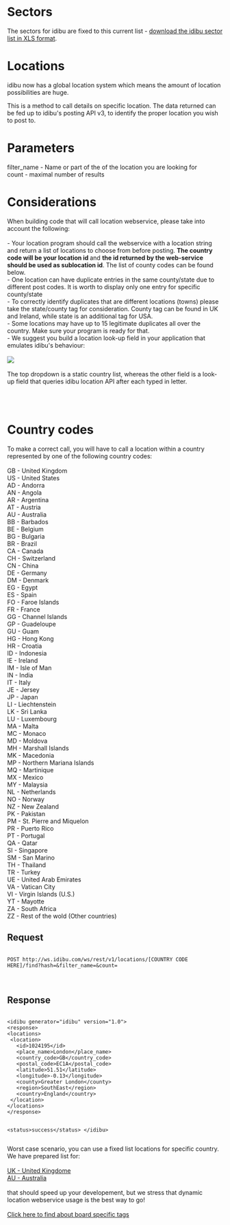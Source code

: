 <h1>
	Sectors</h1>
<p>The sectors for idibu are fixed to this current list - <a href="http://www.idibu.com/images/stories/Portal_logos/idibu_sector_list.xls">download the idibu sector list in XLS format</a>.</p>
<h1>
	Locations</h1>
<p>idibu now has a global location system which means the amount of location possibilities are huge.</p>
<p>This is a method to call details on specific location. The data returned can be fed up to idibu&#39;s posting API v3, to identify the proper location you wish to post to.</p>
<h1>
	<strong>Parameters</strong></h1>
<p>filter_name - Name or part of the of the location you are looking for<br />
	count - maximal number of results</p>
<h1>
	<strong>Considerations</strong></h1>
<p>When building code that will call location webservice, please take into account the following:<br />
	<br />
	- Your location program should call the webservice with a location string and return a list of locations to choose from before posting. <strong>The country code will be your location id </strong>and <strong>the id returned by the web-service should be used as sublocation id</strong>. The list of county codes can be found below.<br />
	- One location can have duplicate entries in the same county/state due to different post codes. It is worth to display only one entry for specific county/state<br />
	- To correctly identify duplicates that are different locations (towns) please take the state/county tag for consideration. County tag can be found in UK and Ireland, while state is an additional tag for USA.<br />
	- Some locations may have up to 15 legitimate duplicates all over the country. Make sure your program is ready for that.<br />
	- We suggest you build a location look-up field in your application that emulates idibu's behaviour: <br><br>
<img src = "http://www.idibu.com/images/stories/Portal_logos/lookup_graphic.png" /><br /><br />
The top dropdown is a static country list, whereas the other field is a look-up field that queries idibu location API after each typed in letter.</p><br /><br />
<h1>
	<strong>Country codes</strong></h1>
<p>To make a correct call, you will have to call a location within a country represented by one of the following country codes: 
<br /><br />
GB - United Kingdom<br />
US - United States<br />
AD - Andorra<br />
AN - Angola<br />
AR - Argentina<br />
AT - Austria<br />
AU - Australia<br />
BB - Barbados<br />
BE - Belgium<br />
BG - Bulgaria<br />
BR - Brazil<br />
CA - Canada<br />
CH - Switzerland<br />
CN - China<br />
DE - Germany<br />
DM - Denmark<br />
EG - Egypt<br />
ES - Spain<br />
FO - Faroe Islands<br />
FR - France<br />
GG - Channel Islands<br />
GP - Guadeloupe<br />
GU - Guam<br />
HG - Hong Kong<br />
HR - Croatia<br />
ID - Indonesia<br />
IE - Ireland<br />
IM - Isle of Man<br />
IN - India<br />
IT - Italy<br />
JE - Jersey<br />
JP - Japan<br />
LI - Liechtenstein<br />
LK - Sri Lanka<br />
LU - Luxembourg<br />
MA - Malta<br />
MC - Monaco<br />
MD - Moldova<br />
MH - Marshall Islands<br />
MK - Macedonia<br />
MP - Northern Mariana Islands<br />
MQ - Martinique<br />
MX - Mexico<br />
MY - Malaysia<br />
NL - Netherlands<br />
NO - Norway<br />
NZ - New Zealand<br />
PK - Pakistan<br />
PM - St. Pierre and Miquelon<br />
PR - Puerto Rico<br />
PT - Portugal<br />
QA - Qatar<br />
SI - Singapore<br />
SM - San Marino<br />
TH - Thailand<br />
TR - Turkey<br />
UE - United Arab Emirates<br />
VA - Vatican City<br />
VI - Virgin Islands (U.S.)<br />
YT - Mayotte<br />
ZA - South Africa<br />
ZZ - Rest of the wold (Other countries)<br />
</p>
<h2>
	<strong>Request</strong></h2>
<pre>
<code>
POST http://ws.idibu.com/ws/rest/v1/locations/[COUNTRY CODE HERE]/find?hash=<CLIENT HASH HERE>&filter_name=<LOCATION STRING YOU ARE LOOKING FOR>&count=<MAXIMAL NUMBER OF RESULTS>
</code>


</pre>
<h2>
	Response</h2>
<pre>
<code type="xml">
&lt;idibu generator=&quot;idibu&quot; version=&quot;1.0&quot;&gt;
&lt;response&gt;
&lt;locations&gt;
&nbsp;&lt;location&gt;
&nbsp;&nbsp;&nbsp;&lt;id&gt;1024195&lt;/id&gt;
&nbsp;&nbsp;&nbsp;&lt;place_name&gt;London&lt;/place_name&gt;
&nbsp;&nbsp;&nbsp;&lt;country_code&gt;GB&lt;/country_code&gt;
&nbsp;&nbsp;&nbsp;&lt;postal_code&gt;EC1A&lt;/postal_code&gt;
&nbsp;&nbsp;&nbsp;&lt;latitude&gt;51.51&lt;/latitude&gt;
&nbsp;&nbsp;&nbsp;&lt;longitude&gt;-0.13&lt;/longitude&gt;
&nbsp;&nbsp;&nbsp;&lt;county&gt;Greater London&lt;/county&gt;
&nbsp;&nbsp;&nbsp;&lt;region&gt;SouthEast&lt;/region&gt;
&nbsp;&nbsp;&nbsp;&lt;country&gt;England&lt;/country&gt;
&nbsp;&lt;/location&gt;
&lt;/locations&gt;
&lt;/response&gt;

&lt;status&gt;success&lt;/status&gt;
&lt;/idibu&gt;
</code>
</pre>

Worst case scenario, you can use a fixed list locations for specific country. We have prepared list for:<br />
<br />
<a href = "http://www.idibu.com/images/stories/Portal_logos/GB.rar">UK - United Kingdome</a><br />
<a href = "http://www.idibu.com/images/stories/Portal_logos/AU.rar">AU - Australia</a><br />
<br />
that should speed up your developement, but we stress that dynamic location webservice usage is the best way to go!
<br /><br />
<a href="https://github.com/oneworldmarket/idibu-api/blob/master/api-v3/spec-data.md"> Click here to find about board specific tags</a>
